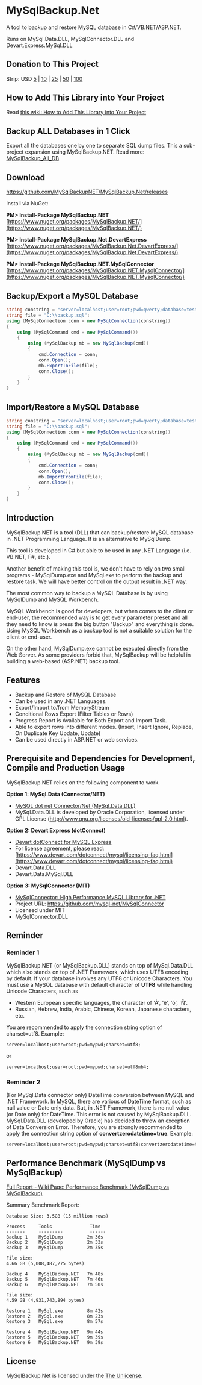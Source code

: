 # MySqlBackup.Net

A tool to backup and restore MySQL database in C#/VB.NET/ASP.NET.

Runs on MySql.Data.DLL, MySqlConnector.DLL and Devart.Express.MySql.DLL
## Donation to This Project

Strip: USD [5](https://buy.stripe.com/dR6aIgawrbUW57GeUU) | [10](https://buy.stripe.com/4gweYw7kfgbc8jS3ce) | [25](https://buy.stripe.com/bIYcQogUP7EGfMk149) | [50](https://buy.stripe.com/7sIbMk33Z5wyeIg28c) | [100](https://buy.stripe.com/9AQ2bKfQLf78eIg9AD)

## How to Add This Library into Your Project
Read [this wiki: How to Add This Library into Your Project](https://github.com/MySqlBackupNET/MySqlBackup.Net/wiki/How-to-Add-This-Library-into-Your-Project)

## Backup ALL Databases in 1 Click
Export all the databases one by one to separate SQL dump files. This a sub-project expansion using MySqlBackup.NET. Read more: [MySqlBackup_All_DB](https://github.com/MySqlBackupNET/MySqlBackup_All_DB)

## Download
https://github.com/MySqlBackupNET/MySqlBackup.Net/releases

Install via NuGet:

**PM> Install-Package MySqlBackup.NET**  
[https://www.nuget.org/packages/MySqlBackup.NET/](https://www.nuget.org/packages/MySqlBackup.NET/)

**PM> Install-Package MySqlBackup.Net.DevartExpress**<br />
[https://www.nuget.org/packages/MySqlBackup.Net.DevartExpress/](https://www.nuget.org/packages/MySqlBackup.Net.DevartExpress/)

**PM> Install-Package MySqlBackup.NET.MySqlConnector**<br />
[https://www.nuget.org/packages/MySqlBackup.NET.MysqlConnector/](https://www.nuget.org/packages/MySqlBackup.NET.MysqlConnector/)

## Backup/Export a MySQL Database
```C#
string constring = "server=localhost;user=root;pwd=qwerty;database=test;";
string file = "C:\\backup.sql";
using (MySqlConnection conn = new MySqlConnection(constring))
{
    using (MySqlCommand cmd = new MySqlCommand())
    {
        using (MySqlBackup mb = new MySqlBackup(cmd))
        {
            cmd.Connection = conn;
            conn.Open();
            mb.ExportToFile(file);
            conn.Close();
        }
    }
}
```

## Import/Restore a MySQL Database

```C#
string constring = "server=localhost;user=root;pwd=qwerty;database=test;";
string file = "C:\\backup.sql";
using (MySqlConnection conn = new MySqlConnection(constring))
{
    using (MySqlCommand cmd = new MySqlCommand())
    {
        using (MySqlBackup mb = new MySqlBackup(cmd))
        {
            cmd.Connection = conn;
            conn.Open();
            mb.ImportFromFile(file);
            conn.Close();
        }
    }
}
```

## Introduction

MySqlBackup.NET is a tool (DLL) that can backup/restore MySQL database in .NET Programming Language. It is an alternative to MySqlDump.

This tool is developed in C# but able to be used in any .NET Language (i.e. VB.NET, F#, etc.).

Another benefit of making this tool is, we don't have to rely on two small programs - MySqlDump.exe and MySql.exe to perform the backup and restore task. We will have better control on the output result in .NET way.

The most common way to backup a MySQL Database is by using MySqlDump and MySQL Workbench.

MySQL Workbench is good for developers, but when comes to the client or end-user, the recommended way is to get every parameter preset and all they need to know is press the big button "Backup" and everything is done. Using MySQL Workbench as a backup tool is not a suitable solution for the client or end-user.

On the other hand, MySqlDump.exe cannot be executed directly from the Web Server. As some providers forbid that, MySqlBackup will be helpful in building a web-based (ASP.NET) backup tool.

## Features

* Backup and Restore of MySQL Database
* Can be used in any .NET Languages.
* Export/Import to/from MemoryStream
* Conditional Rows Export (Filter Tables or Rows)
* Progress Report is Available for Both Export and Import Task.
* Able to export rows into different modes. (Insert, Insert Ignore, Replace, On Duplicate Key Update, Update)
* Can be used directly in ASP.NET or web services.

## Prerequisite and Dependencies for Development, Compile and Production Usage

MySqlBackup.NET relies on the following component to work.

<b>Option 1: MySql.Data (Connector/NET)</b>
* [MySQL dot net Connector/Net (MySql.Data.DLL)](http://www.mysql.com/downloads/connector/net/)
* MySql.Data.DLL is developed by Oracle Corporation, licensed under GPL License (http://www.gnu.org/licenses/old-licenses/gpl-2.0.html).

<b>Option 2: Devart Express (dotConnect)</b>
* [Devart dotConnect for MySQL Express](https://www.devart.com/dotconnect/mysql/)
* For license agreement, please read: [https://www.devart.com/dotconnect/mysql/licensing-faq.html](https://www.devart.com/dotconnect/mysql/licensing-faq.html)
* Devart.Data.DLL
* Devart.Data.MySql.DLL

<b>Option 3: MySqlConnector (MIT)</b>
* [MySqlConnector: High Performance MySQL Library for .NET](https://mysqlconnector.net/)
* Project URL: https://github.com/mysql-net/MySqlConnector
* Licensed under MIT
* MySqlConnector.DLL

## Reminder

### Reminder 1

MySqlBackup.NET (or MySqlBackup.DLL) stands on top of MySql.Data.DLL which also stands on top of .NET Framework, which uses UTF8 encoding by default.
If your database involves any UTF8 or Unicode Characters. You must use a MySQL database with default character of **UTF8** while handling Unicode Characters, such as

* Western European specific languages, the character of 'À', 'ë', 'õ', 'Ñ'.
* Russian, Hebrew, India, Arabic, Chinese, Korean, Japanese characters, etc.

You are recommended to apply the connection string option of charset=utf8. Example:

```
server=localhost;user=root;pwd=mypwd;charset=utf8;
```
or
```
server=localhost;user=root;pwd=mypwd;charset=utf8mb4;
```
### Reminder 2

(For MySql.Data connector only)
DateTime conversion between MySQL and .NET Framework. In MySQL, there are various of DateTime format, such as null value or Date only data. But, in .NET Framework, there is no null value (or Date only) for DateTime. This error is not caused by MySqlBackup.DLL. MySql.Data.DLL (developed by Oracle) has decided to throw an exception of Data Conversion Error. Therefore, you are strongly recommended to apply the connection string option of **convertzerodatetime=true**. Example:

```
server=localhost;user=root;pwd=mypwd;charset=utf8;convertzerodatetime=true;
```

## Performance Benchmark (MySqlDump vs MySqlBackup)
[Full Report - Wiki Page: Performance Benchmark (MySqlDump vs MySqlBackup)](https://github.com/MySqlBackupNET/MySqlBackup.Net/wiki/Performance-Benchmark-(MySqlDump-vs-MySqlBackup))

Summary Benchmark Report:
```
Database Size: 3.5GB (15 million rows)

Process     Tools              Time
-------     ---------          ------
Backup 1    MySqlDump         2m 36s
Backup 2    MySqlDump         2m 33s
Backup 3    MySqlDump         2m 35s

File size: 
4.66 GB (5,008,487,275 bytes)

Backup 4    MySqlBackup.NET   7m 48s
Backup 5    MySqlBackup.NET   7m 46s
Backup 6    MySqlBackup.NET   7m 50s

File size:
4.59 GB (4,931,743,894 bytes)

Restore 1   MySql.exe         8m 42s
Restore 2   MySql.exe         8m 23s
Restore 3   MySql.exe         8m 57s

Restore 4   MySqlBackup.NET   9m 44s
Restore 5   MySqlBackup.NET   9m 39s
Restore 6   MySqlBackup.NET   9m 39s
```
## License

MySqlBackup.Net is licensed under the [The Unlicense](https://github.com/MySqlBackupNET/MySqlBackup.Net/blob/master/LICENSE).
